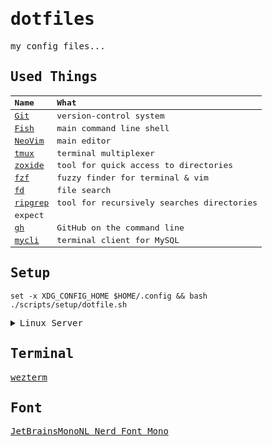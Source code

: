 <samp>

# dotfiles

my config files...

## Used Things

| Name                                             | What                                      |
| :----------------------------------------------- | :---------------------------------------- |
| [Git](https://github.com/git/git)                | version-control system                    |
| [Fish](https://github.com/fish-shell/fish-shell) | main command line shell                   |
| [NeoVim](https://github.com/neovim/neovim)       | main editor                               |
| [tmux](https://github.com/tmux/tmux)             | terminal multiplexer                      |
| [zoxide](https://github.com/ajeetdsouza/zoxide)  | tool for quick access to directories      |
| [fzf](https://github.com/junegunn/fzf)           | fuzzy finder for terminal & vim           |
| [fd](https://github.com/sharkdp/fd)              | file search                               |
| [ripgrep](https://github.com/BurntSushi/ripgrep) | tool for recursively searches directories |
| expect                                           |                                           |
| [gh](https://github.com/cli/cli)                 | GitHub on the command line                |
| [mycli](https://github.com/dbcli/mycli)          | terminal client for MySQL                 |

## Setup

```fish
set -x XDG_CONFIG_HOME $HOME/.config && bash ./scripts/setup/dotfile.sh
```

<details>
<summary>Linux Server</summary>

### 1. Setup bashrc

```bash
curl -o $HOME/.bashrc https://raw.githubusercontent.com/grandcolline/dotfiles/main/bashrc && source $HOME/.bashrc
```

### 2. Install development tool

```bash
curl https://raw.githubusercontent.com/grandcolline/dotfiles/main/scripts/setup/linux.sh | bash
```

### 3. Setup dotfiles

```bash
fish
cd ~/develop/src/github.com/grandcolline/dotfiles
set -x XDG_CONFIG_HOME $HOME/.config && bash ./scripts/setup/dotfile.sh
echo "set -x PC_NAME 'リモートPC'" > $HOME/.config/fish/conf.d/remote.local.fish
```

### 4. Install Docker (if you need docker)

```bash
curl https://raw.githubusercontent.com/grandcolline/dotfiles/main/scripts/setup/linux.docker.sh | bash
```

</details>

## Terminal

[wezterm](https://wezfurlong.org/wezterm/)

## Font

[JetBrainsMonoNL Nerd Font Mono](https://github.com/ryanoasis/nerd-fonts/tree/master/patched-fonts/JetBrainsMono/NoLigatures)

<!-- [Ricty Diminished with icons](https://github.com/iij/fontmerger/tree/master/sample) -->

</samp>
